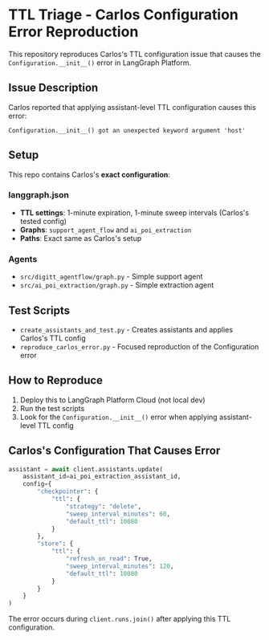 # TTL Triage - Carlos Configuration Error Reproduction

This repository reproduces Carlos's TTL configuration issue that causes the `Configuration.__init__()` error in LangGraph Platform.

## Issue Description

Carlos reported that applying assistant-level TTL configuration causes this error:
```
Configuration.__init__() got an unexpected keyword argument 'host'
```

## Setup

This repo contains Carlos's **exact configuration**:

### langgraph.json
- **TTL settings**: 1-minute expiration, 1-minute sweep intervals (Carlos's tested config)
- **Graphs**: `support_agent_flow` and `ai_poi_extraction`
- **Paths**: Exact same as Carlos's setup

### Agents
- `src/digitt_agentflow/graph.py` - Simple support agent
- `src/ai_poi_extraction/graph.py` - Simple extraction agent

## Test Scripts

- `create_assistants_and_test.py` - Creates assistants and applies Carlos's TTL config
- `reproduce_carlos_error.py` - Focused reproduction of the Configuration error

## How to Reproduce

1. Deploy this to LangGraph Platform Cloud (not local dev)
2. Run the test scripts
3. Look for the `Configuration.__init__()` error when applying assistant-level TTL config

## Carlos's Configuration That Causes Error

```python
assistant = await client.assistants.update(
    assistant_id=ai_poi_extraction_assistant_id,
    config={
        "checkpointer": {
            "ttl": {
                "strategy": "delete",
                "sweep_interval_minutes": 60,
                "default_ttl": 10080
            }
        },
        "store": {
            "ttl": {
                "refresh_on_read": True,
                "sweep_interval_minutes": 120,
                "default_ttl": 10080
            }
        }
    }
)
```

The error occurs during `client.runs.join()` after applying this TTL configuration.